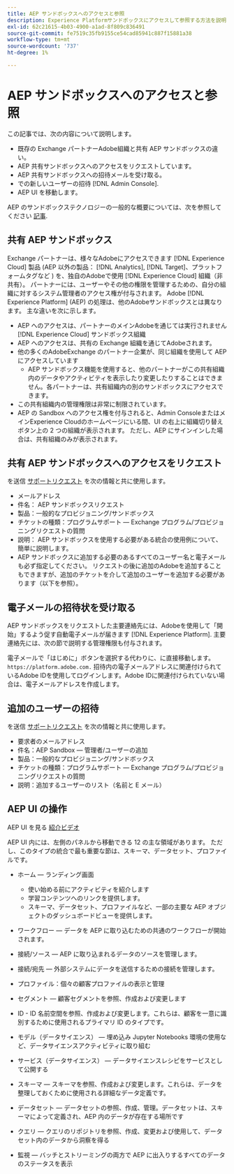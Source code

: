 ```yaml
---
title: AEP サンドボックスへのアクセスと参照
description: Experience Platformサンドボックスにアクセスして参照する方法を説明します。
exl-id: 62c21615-4b03-4900-a1ad-8f809c836491
source-git-commit: fe7519c35fb9155ce54cad85941c887f15881a38
workflow-type: tm+mt
source-wordcount: '737'
ht-degree: 1%

---
```


# AEP サンドボックスへのアクセスと参照

この記事では、次の内容について説明します。

* 既存の Exchange パートナーAdobe組織と共有 AEP サンドボックスの違い。
* AEP 共有サンドボックスへのアクセスをリクエストしています。
* AEP 共有サンドボックスへの招待メールを受け取る。
* での新しいユーザーの招待 [!DNL Admin Console].
* AEP UI を移動します。

AEP のサンドボックステクノロジーの一般的な概要については、次を参照してください [記事](https://docs.adobe.com/content/help/ja-JP/experience-platform/sandbox/home.html).

## 共有 AEP サンドボックス

Exchange パートナーは、様々なAdobeにアクセスできます [!DNL Experience Cloud] 製品 (AEP 以外の製品： [!DNL Analytics], [!DNL Target]、プラットフォームタグなど ) を、独自のAdobeで使用 [!DNL Experience Cloud] 組織（非共有）。 パートナーには、ユーザーやその他の権限を管理するための、自分の組織に対するシステム管理者のアクセス権が付与されます。 Adobe [!DNL Experience Platform] (AEP) の処理は、他のAdobeサンドボックスとは異なります。 主な違いを次に示します。

* AEP へのアクセスは、パートナーのメインAdobeを通じては実行されません [!DNL Experience Cloud] サンドボックス組織
* AEP へのアクセスは、共有の Exchange 組織を通じてAdobeされます。
* 他の多くのAdobeExchange のパートナー企業が、同じ組織を使用して AEP にアクセスしています
   * AEP サンドボックス機能を使用すると、他のパートナーがこの共有組織内のデータやアクティビティを表示したり変更したりすることはできません。各パートナーは、共有組織内の別のサンドボックスにアクセスできます。
* この共有組織内の管理権限は非常に制限されています。
* AEP の Sandbox へのアクセス権を付与されると、Admin ConsoleまたはメインExperience Cloudのホームページにいる間、UI の右上に組織切り替えボタン上の 2 つの組織が表示されます。 ただし、AEP にサインインした場合は、共有組織のみが表示されます。

## 共有 AEP サンドボックスへのアクセスをリクエスト

を送信 [サポートリクエスト](https://adobeexchangeec.zendesk.com/hc/ja-jp/requests/new) を次の情報と共に使用します。

* メールアドレス
* 件名： AEP サンドボックスリクエスト
* 製品：一般的なプロビジョニング/サンドボックス
* チケットの種類：プログラムサポート — Exchange プログラム/プロビジョニングリクエストの質問
* 説明： AEP サンドボックスを使用する必要がある統合の使用例について、簡単に説明します。
* AEP サンドボックスに追加する必要のあるすべてのユーザー名と電子メールも必ず指定してください。 リクエストの後に追加のAdobeを追加することもできますが、追加のチケットを介して追加のユーザーを追加する必要があります（以下を参照）。

## 電子メールの招待状を受け取る

AEP サンドボックスをリクエストした主要連絡先には、Adobeを使用して「開始」するよう促す自動電子メールが届きます [!DNL Experience Platform]. 主要連絡先には、次の節で説明する管理権限も付与されます。

電子メールで「はじめに」ボタンを選択する代わりに、に直接移動します。 `https://platform.adobe.com.` 招待内の電子メールアドレスに関連付けられているAdobe IDを使用してログインします。Adobe IDに関連付けられていない場合は、電子メールアドレスを作成します。

## 追加のユーザーの招待

を送信 [サポートリクエスト](https://adobeexchangeec.zendesk.com/hc/ja-jp/requests/new) を次の情報と共に使用します。

* 要求者のメールアドレス
* 件名：AEP Sandbox — 管理者/ユーザーの追加
* 製品：一般的なプロビジョニング/サンドボックス
* チケットの種類：プログラムサポート — Exchange プログラム/プロビジョニングリクエストの質問
* 説明：追加するユーザーのリスト（名前と E メール）

## AEP UI の操作

AEP UI を見る [紹介ビデオ](https://docs.adobe.com/content/help/en/platform-learn/tutorials/intro-to-platform/interface-tour.html)

AEP UI 内には、左側のパネルから移動できる 12 の主な領域があります。 ただし、このタイプの統合で最も重要な節は、スキーマ、データセット、プロファイルです。

* ホーム — ランディング画面

   * 使い始める前にアクティビティを紹介します
   * 学習コンテンツへのリンクを提供します。
   * スキーマ、データセット、プロファイルなど、一部の主要な AEP オブジェクトのダッシュボードビューを提供します。

* ワークフロー — データを AEP に取り込むための共通のワークフローが開始されます。
* 接続/ソース — AEP に取り込まれるデータのソースを管理します。
* 接続/宛先 — 外部システムにデータを送信するための接続を管理します。
* プロファイル：個々の顧客プロファイルの表示と管理
* セグメント — 顧客セグメントを参照、作成および変更します
* ID - ID 名前空間を参照、作成および変更します。これらは、顧客を一意に識別するために使用されるプライマリ ID のタイプです。
* モデル（データサイエンス） — 埋め込み Jupyter Notebooks 環境の使用など、データサイエンスアクティビティに取り組む
* サービス（データサイエンス） — データサイエンスレシピをサービスとして公開する
* スキーマ — スキーマを参照、作成および変更します。これらは、データを整理しておくために使用される詳細なデータ定義です。
* データセット — データセットの参照、作成、管理。データセットは、スキーマによって定義され、AEP 内のデータが存在する場所です
* クエリ — クエリのリポジトリを参照、作成、変更および使用して、データセット内のデータから洞察を得る
* 監視 — バッチとストリーミングの両方で AEP に出入りするすべてのデータのステータスを表示
